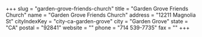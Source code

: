 +++
slug = "garden-grove-friends-church"
title = "Garden Grove Friends Church"
name = "Garden Grove Friends Church"
address = "12211 Magnolia St"
cityIndexKey = "city-ca-garden-grove"
city = "Garden Grove"
state = "CA"
postal = "92841"
website = ""
phone = "714 539-7735"
fax = ""
+++
